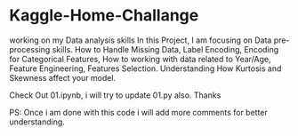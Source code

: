 # Kaggle-Home-Challange
working on my Data analysis skills
In this Project, I am focusing on Data pre-processing skills.
How to Handle Missing Data, Label Encoding, Encoding for Categorical Features, How to working with data related to Year/Age, Feature Engineering, Features Selection.
Understanding How Kurtosis and Skewness affect your model.

Check Out 01.ipynb, i will try to update 01.py also. Thanks 

PS:
Once i am done with this code i will add more comments for better understanding.
